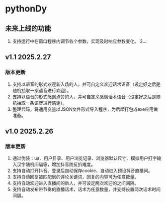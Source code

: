 # pythonDy

## 未来上线的功能

1. 支持运行中在窗口程序内调节各个参数，实现及时响应参数变化。
2....

## v1.1 2025.2.27

### 版本更新

1. 支持以语音的形式欢迎新入场的人，并可自定义欢迎话术语音（设定好之后是随机抽取一条语音进行欢迎）。
2. 支持以语音的形式感谢点赞的人，并可自定义感谢话术语音（设定好之后是随机抽取一条语音进行感谢）。
3. 整理代码，将通用变量以JSON文件形式导入程序，为后续打包成exe应用做准备。

## v1.0 2025.2.26

### 版本更新

1. 通过伪装：ua、用户目录、用户浏览记录、浏览器默认尺寸、模拟用户打字输入汉字随机间隔等，增加抖音防反扒难度。
2. 支持自动打开抖音、登录后自动保存cookie、自动进入预设抖音直播间。
3. 支持自动回复被匹配到的评论关键词，回复的内容可为任意数量。
4. 支持自动欢迎进入直播间的新人，并可设定两次欢迎的之间间隔。
5. 支持自动发布带节奏的直播话术，话术为任意数量，并支持设置两次话术时间间隔。
